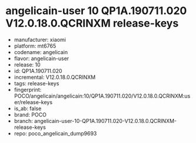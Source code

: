 # angelicain-user 10 QP1A.190711.020 V12.0.18.0.QCRINXM release-keys
- manufacturer: xiaomi
- platform: mt6765
- codename: angelicain
- flavor: angelicain-user
- release: 10
- id: QP1A.190711.020
- incremental: V12.0.18.0.QCRINXM
- tags: release-keys
- fingerprint: POCO/angelicain/angelicain:10/QP1A.190711.020/V12.0.18.0.QCRINXM:user/release-keys
- is_ab: false
- brand: POCO
- branch: angelicain-user-10-QP1A.190711.020-V12.0.18.0.QCRINXM-release-keys
- repo: poco_angelicain_dump9693
